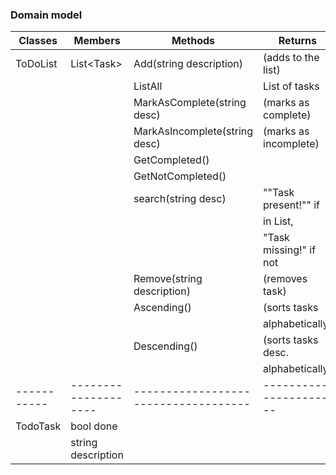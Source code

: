### Domain model

|  Classes  |  Members           | Methods                            | Returns              |
|-----------|--------------------|------------------------------------|--------------------- |
|ToDoList   | List\<Task\>       | Add(string description)            |(adds to the list)    |
|           |                    | ListAll                            | List of tasks        |
|           |                    | MarkAsComplete(string desc)        |(marks as complete)   |
|           |                    | MarkAsIncomplete(string desc)      |(marks as incomplete) |
|           |                    | GetCompleted()                     |                      |
|           |                    | GetNotCompleted()                  |                      |
|           |                    | search(string desc)                |""Task present!"" if  |
|           |                    |                                    |in List,              |
|           |                    |                                    |"Task missing!" if not|
|           |                    | Remove(string description)         |(removes task)        |
|           |                    | Ascending()                        |(sorts tasks          |
|           |                    |                                    | alphabetically)      |
|           |                    | Descending()                       |(sorts tasks desc.    |
|           |                    |                                    | alphabetically)      |
|-----------|--------------------|------------------------------------|----------------------|
|TodoTask   | bool done          |                                    |                      |
|           | string description |                                    |                      |